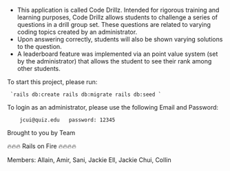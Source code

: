 * This application is called Code Drillz. Intended for rigorous training and learning purposes,
  Code Drillz allows students to challenge a series of questions in a drill group set. 
  These questions are related to varying coding topics created by an administrator.
* Upon answering correctly, students will also be shown varying solutions to the question.
* A leaderboard feature was implemented via an point value system (set by the administrator)
that allows the student to see their rank among other students.
 

To start this project, please run:

     `rails db:create rails db:migrate rails db:seed `
     
     
To login as an administrator, please use the following Email and Password: 

        jcui@quiz.edu   password: 12345 

Brought to you by Team 

🔥🔥🔥  Rails on Fire 🔥🔥🔥🔥

Members: Allain, Amir, Sani, Jackie Ell, Jackie Chui, Collin 
